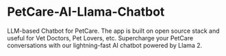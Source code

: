 # PetCare-AI-Llama-Chatbot
LLM-based Chatbot for PetCare. The app is built on open source stack and useful for Vet Doctors, Pet Lovers, etc. Supercharge your PetCare conversations with our lightning-fast AI chatbot powered by Llama 2.
